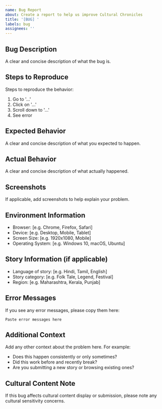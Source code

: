 ```yaml
---
name: Bug Report
about: Create a report to help us improve Cultural Chronicles
title: '[BUG] '
labels: bug
assignees: ''
---
```


## Bug Description
A clear and concise description of what the bug is.

## Steps to Reproduce
Steps to reproduce the behavior:
1. Go to '...'
2. Click on '...'
3. Scroll down to '...'
4. See error

## Expected Behavior
A clear and concise description of what you expected to happen.

## Actual Behavior
A clear and concise description of what actually happened.

## Screenshots
If applicable, add screenshots to help explain your problem.

## Environment Information
- Browser: [e.g. Chrome, Firefox, Safari]
- Device: [e.g. Desktop, Mobile, Tablet]
- Screen Size: [e.g. 1920x1080, Mobile]
- Operating System: [e.g. Windows 10, macOS, Ubuntu]

## Story Information (if applicable)
- Language of story: [e.g. Hindi, Tamil, English]
- Story category: [e.g. Folk Tale, Legend, Festival]
- Region: [e.g. Maharashtra, Kerala, Punjab]

## Error Messages
If you see any error messages, please copy them here:
```
Paste error messages here
```

## Additional Context
Add any other context about the problem here. For example:
- Does this happen consistently or only sometimes?
- Did this work before and recently break?
- Are you submitting a new story or browsing existing ones?

## Cultural Content Note
If this bug affects cultural content display or submission, please note any cultural sensitivity concerns.